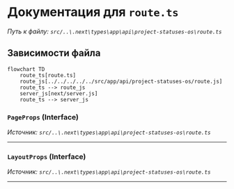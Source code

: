 # Документация для `route.ts`

*Путь к файлу: `src/..\.next\types\app\api\project-statuses-os\route.ts`*

## Зависимости файла

```mermaid
flowchart TD
    route_ts[route.ts]
    route_js[../../../../../src/app/api/project-statuses-os/route.js]
    route_ts --> route_js
    server_js[next/server.js]
    route_ts --> server_js
```

### `PageProps` (Interface)

*Источник: `src/..\.next\types\app\api\project-statuses-os\route.ts`*

---
### `LayoutProps` (Interface)

*Источник: `src/..\.next\types\app\api\project-statuses-os\route.ts`*

---
